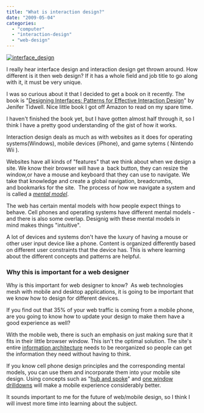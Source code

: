 ```yaml
---
title: "What is interaction design?"
date: "2009-05-04"
categories: 
  - "computer"
  - "interaction-design"
  - "web-design"
---
```


[![interface_design](/images/interface_design.jpg "interface_design")](http://blog.scottpetrovic.com/wp-content/uploads/2009/04/interface_design.jpg)

I really hear interface design and interaction design get thrown around. How different is it then web design? If it has a whole field and job title to go along with it, it must be very unique.

I was so curious about it that I decided to get a book on it recently. The book is "[Designing Interfaces: Patterns for Effective Interaction Design](http://www.amazon.com/Designing-Interfaces-Patterns-Effective-Interaction/dp/0596008031/ref=sr_1_1?ie=UTF8&s=books&qid=1241404677&sr=8-1)" by Jenifer Tidwell. Nice little book I got off Amazon to read on my spare time.

I haven't finished the book yet, but I have gotten almost half through it, so I think I have a pretty good understanding of the gist of how it works.

Interaction design deals as much as with websites as it does for operating systems(Windows), mobile devices (iPhone), and game sytems ( Nintendo Wii ).

Websites have all kinds of "features" that we think about when we design a site. We know their browser will have a  back button, they can resize the window,or have a mouse and keyboard that they can use to navigate. We take that knowledge and create a global navigation, breadcrumbs, and bookmarks for the site.  The process of how we navigate a system and is called a _[mental model](http://en.wikipedia.org/wiki/Mental_model)_.

The web has certain mental models with how people expect things to behave. Cell phones and operating systems have different mental models - and there is also some overlap. Designig with these mental models in mind makes things "intuitive".

A lot of devices and systems don't have the luxury of having a mouse or other user input device like a phone. Content is organized differently based on different user constraints that the device has. This is where learning about the different concepts and patterns are helpful.

### Why this is important for a web designer

Why is this important for web designer to know?  As web technologies mesh with mobile and desktop applications, it is going to be important that we know how to design for different devices.

If you find out that 35% of your web traffic is coming from a mobile phone, are you going to know how to update your design to make them have a good experience as well?

With the mobile web, there is such an emphasis on just making sure that it fits in their little browser window. This isn't the optimal solution. The site's entire [information architecture](http://en.wikipedia.org/wiki/Information_architecture) needs to be reorganized so people can get the information they need without having to think.

If you know cell phone design principles and the corresponding mental models, you can use them and incorporate them into your mobile site design. Using concepts such as "[hub and spoke](http://www.microsoft.com/dynamics/ax/product/hubandspoke.mspx)" and [one window drilldowns](http://designinginterfaces.com/One-Window_Drilldown) will make a mobile experience considerably better.

It sounds important to me for the future of web/mobile design, so I think I will invest more time into learning about the subject.
